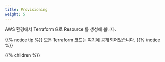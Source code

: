 ```yaml
---
title: Provisioning
weight: 5
---
```


AWS 환경에서 Terraform 으로 Resource 를 생성해 봅니다.

{{% notice tip %}}
모든 Terraform 코드는 [여기에](https://github.com/mzcdev/terraform-env-workshop) 공개 되어있습니다.
{{% /notice %}}

{{% children %}}
